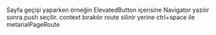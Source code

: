 Sayfa geçişi yaparken örneğin ElevatedButton içerisine Navigator yazılır sonra.push seçilir. context bırakılır route silinir yerine ctrl+space ile metarialPageRoute
